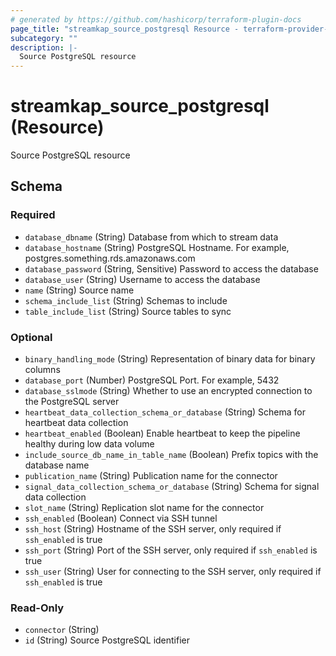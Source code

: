 ```yaml
---
# generated by https://github.com/hashicorp/terraform-plugin-docs
page_title: "streamkap_source_postgresql Resource - terraform-provider-streamkap"
subcategory: ""
description: |-
  Source PostgreSQL resource
---
```


# streamkap_source_postgresql (Resource)

Source PostgreSQL resource



<!-- schema generated by tfplugindocs -->
## Schema

### Required

- `database_dbname` (String) Database from which to stream data
- `database_hostname` (String) PostgreSQL Hostname. For example, postgres.something.rds.amazonaws.com
- `database_password` (String, Sensitive) Password to access the database
- `database_user` (String) Username to access the database
- `name` (String) Source name
- `schema_include_list` (String) Schemas to include
- `table_include_list` (String) Source tables to sync

### Optional

- `binary_handling_mode` (String) Representation of binary data for binary columns
- `database_port` (Number) PostgreSQL Port. For example, 5432
- `database_sslmode` (String) Whether to use an encrypted connection to the PostgreSQL server
- `heartbeat_data_collection_schema_or_database` (String) Schema for heartbeat data collection
- `heartbeat_enabled` (Boolean) Enable heartbeat to keep the pipeline healthy during low data volume
- `include_source_db_name_in_table_name` (Boolean) Prefix topics with the database name
- `publication_name` (String) Publication name for the connector
- `signal_data_collection_schema_or_database` (String) Schema for signal data collection
- `slot_name` (String) Replication slot name for the connector
- `ssh_enabled` (Boolean) Connect via SSH tunnel
- `ssh_host` (String) Hostname of the SSH server, only required if `ssh_enabled` is true
- `ssh_port` (String) Port of the SSH server, only required if `ssh_enabled` is true
- `ssh_user` (String) User for connecting to the SSH server, only required if `ssh_enabled` is true

### Read-Only

- `connector` (String)
- `id` (String) Source PostgreSQL identifier
